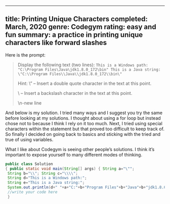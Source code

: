 ---
title: Printing Unique Characters
completed: March, 2020
genre: Codegym
rating: easy and fun
summary: a practice in printing unique characters like forward slashes
----

Here is the prompt:
> Display the following text (two lines):
> `This is a Windows path: "C:\Program Files\Java\jdk1.8.0_172\bin" This is a Java string: \"C:\\Program Files\\Java\\jdk1.8.0_172\\bin\"`
> 
> Hint:
> \” – Insert a double quote character in the text at this point. 
> 
> \ – Insert a backslash character in the text at this point. 
> 
> \n-new line

And below is my solution. I tried many ways and I suggest you try the same before looking at my solutions. I thought about using a for loop but instead chose not to because I think I rely on it too much. Next, I tried using special characters within the statement but that proved too difficult to keep track of. So finally I decided on going back to basics and sticking with the tried and true of using variables. 

What I like about Codegym is seeing other people’s solutions. I think it’s important to expose yourself to many different modes of thinking.

```java
public class Solution 
{ public static void main(String[] args) { String a="\"";
 String b="\\"; String c="\\\\"; 
 String d="This is a Windows path:"; 
 String e="This is a Java string:"; 
 System.out.println(d+" "+a+"C:"+b+"Program Files"+b+"Java"+b+"jdk1.8.0_172"+b+"bin"+a +"\n"+e+" "+b+a+"C:"+c+"Program Files"+c+"Java"+c+"jdk1.8.0_172"+c+"bin"+b+a); 
 //write your code here 
 }
```
